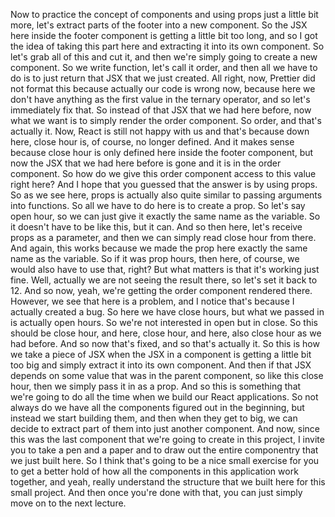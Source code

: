 Now to practice the concept of components
and using props just a little bit more,
let's extract parts of the footer into a new component.
So the JSX here inside the footer component
is getting a little bit too long,
and so I got the idea of taking this part here
and extracting it into its own component.
So let's grab all of this and cut it,
and then we're simply going to create a new component.
So we write function, let's call it order,
and then all we have to do
is to just return that JSX that we just created.
All right, now, Prettier did not format this
because actually our code is wrong now,
because here we don't have anything
as the first value in the ternary operator,
and so let's immediately fix that.
So instead of that JSX that we had here before,
now what we want is to simply render the order component.
So order, and that's actually it.
Now, React is still not happy with us
and that's because down here,
close hour is, of course, no longer defined.
And it makes sense because close hour is only defined here
inside the footer component,
but now the JSX that we had here before is gone
and it is in the order component.
So how do we give this order component access
to this value right here?
And I hope that you guessed
that the answer is by using props.
So as we see here, props is actually also quite similar
to passing arguments into functions.
So all we have to do here is to create a prop.
So let's say open hour,
so we can just give it exactly the same name
as the variable.
So it doesn't have to be like this, but it can.
And so then here, let's receive props as a parameter,
and then we can simply read close hour from there.
And again, this works because we made the prop here
exactly the same name as the variable.
So if it was prop hours, then here, of course,
we would also have to use that, right?
But what matters is that it's working just fine.
Well, actually we are not seeing the result there,
so let's set it back to 12.
And so now, yeah, we're getting the order component
rendered there.
However, we see that here is a problem,
and I notice that's because I actually created a bug.
So here we have close hours,
but what we passed in is actually open hours.
So we're not interested in open but in close.
So this should be close hour, and here, close hour,
and here, also close hour as we had before.
And so now that's fixed, and so that's actually it.
So this is how we take a piece of JSX
when the JSX in a component is getting a little bit too big
and simply extract it into its own component.
And then if that JSX depends on some value
that was in the parent component, so like this close hour,
then we simply pass it in as a prop.
And so this is something that we're going to do all the time
when we build our React applications.
So not always do we have all the components figured out
in the beginning, but instead we start building them,
and then when they get to big, we can decide to extract
part of them into just another component.
And now, since this was the last component
that we're going to create in this project,
I invite you to take a pen and a paper
and to draw out the entire componentry
that we just built here.
So I think that's going to be a nice small exercise
for you to get a better hold
of how all the components in this application work together,
and yeah, really understand the structure
that we built here for this small project.
And then once you're done with that,
you can just simply move on to the next lecture.